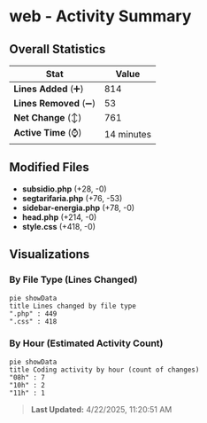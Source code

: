 # web - Activity Summary 

## Overall Statistics

| Stat                   | Value                                                             |
| ---------------------- | ----------------------------------------------------------------- |
| **Lines Added** (➕)   | 814                                          |
| **Lines Removed** (➖) | 53                                        |
| **Net Change** (↕)    | 761                |
| **Active Time** (⌚)   | 14 minutes |


## Modified Files
- **subsidio.php** (+28, -0)
- **segtarifaria.php** (+76, -53)
- **sidebar-energia.php** (+78, -0)
- **head.php** (+214, -0)
- **style.css** (+418, -0)

## Visualizations

### By File Type (Lines Changed)

```mermaid
pie showData
title Lines changed by file type
".php" : 449
".css" : 418
```

### By Hour (Estimated Activity Count)

```mermaid
pie showData
title Coding activity by hour (count of changes)
"08h" : 7
"10h" : 2
"11h" : 1
```


> **Last Updated:** 4/22/2025, 11:20:51 AM